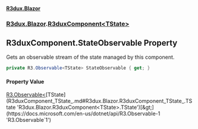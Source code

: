 #### [R3dux.Blazor](R3dux.Blazor.md 'R3dux.Blazor')
### [R3dux.Blazor](R3dux.Blazor.md#R3dux.Blazor 'R3dux.Blazor').[R3duxComponent&lt;TState&gt;](R3duxComponent_TState_.md 'R3dux.Blazor.R3duxComponent<TState>')

## R3duxComponent<TState>.StateObservable Property

Gets an observable stream of the state managed by this component.

```csharp
private R3.Observable<TState> StateObservable { get; }
```

#### Property Value
[R3.Observable&lt;](https://docs.microsoft.com/en-us/dotnet/api/R3.Observable-1 'R3.Observable`1')[TState](R3duxComponent_TState_.md#R3dux.Blazor.R3duxComponent_TState_.TState 'R3dux.Blazor.R3duxComponent<TState>.TState')[&gt;](https://docs.microsoft.com/en-us/dotnet/api/R3.Observable-1 'R3.Observable`1')